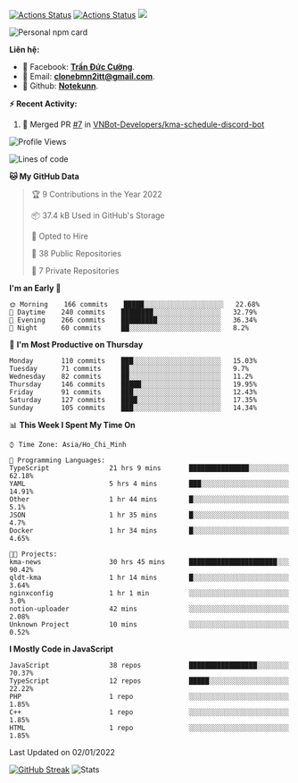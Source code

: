 [![Actions Status](https://github.com/Notekunn/Notekunn/workflows/wakatime-stats/badge.svg)](https://github.com/Notekunn/Notekunn/actions)
[![Actions Status](https://github.com/Notekunn/Notekunn/workflows/update-gh-activity/badge.svg)](https://github.com/Notekunn/Notekunn/actions)
![](https://visitor-badge.glitch.me/badge?page_id=notekunn.notekunn)

<!--![Notekunn](https://count.getloli.com/get/@notekunn)-->

<!--![Meme](https://media1.tenor.com/images/1c6140897565e34a4e98f618e220dc0d/tenor.gif)-->

![Personal npm card](https://i.imgur.com/mi8nZo1.png)

**Liên hệ:**

- 🐋 Facebook: **[Trần Đức Cường](https://www.facebook.com/ShiinDz)**.
- 🐍 Email: **[clonebmn2itt@gmail.com](mailto:clonebmn2itt@gmail.com)**.
- 🐬 Github: **[Notekunn](https://github.com/Notekunn)**.

**:zap: Recent Activity:**

<!--START_SECTION:activity-->
1. 🎉 Merged PR [#7](https://github.com/VNBot-Developers/kma-schedule-discord-bot/pull/7) in [VNBot-Developers/kma-schedule-discord-bot](https://github.com/VNBot-Developers/kma-schedule-discord-bot)
<!--END_SECTION:activity-->

<!--START_SECTION:waka-->
![Profile Views](http://img.shields.io/badge/Profile%20Views-75-blue)

![Lines of code](https://img.shields.io/badge/From%20Hello%20World%20I%27ve%20Written-259%20Thousand%20lines%20of%20code-blue)

**🐱 My GitHub Data** 

> 🏆 9 Contributions in the Year 2022
 > 
> 📦 37.4 kB Used in GitHub's Storage 
 > 
> 💼 Opted to Hire
 > 
> 📜 38 Public Repositories 
 > 
> 🔑 7 Private Repositories  
 > 
**I'm an Early 🐤** 

```text
🌞 Morning    166 commits    █████░░░░░░░░░░░░░░░░░░░░   22.68% 
🌆 Daytime    240 commits    ████████░░░░░░░░░░░░░░░░░   32.79% 
🌃 Evening    266 commits    █████████░░░░░░░░░░░░░░░░   36.34% 
🌙 Night      60 commits     ██░░░░░░░░░░░░░░░░░░░░░░░   8.2%

```
📅 **I'm Most Productive on Thursday** 

```text
Monday       110 commits    ███░░░░░░░░░░░░░░░░░░░░░░   15.03% 
Tuesday      71 commits     ██░░░░░░░░░░░░░░░░░░░░░░░   9.7% 
Wednesday    82 commits     ██░░░░░░░░░░░░░░░░░░░░░░░   11.2% 
Thursday     146 commits    █████░░░░░░░░░░░░░░░░░░░░   19.95% 
Friday       91 commits     ███░░░░░░░░░░░░░░░░░░░░░░   12.43% 
Saturday     127 commits    ████░░░░░░░░░░░░░░░░░░░░░   17.35% 
Sunday       105 commits    ███░░░░░░░░░░░░░░░░░░░░░░   14.34%

```


📊 **This Week I Spent My Time On** 

```text
⌚︎ Time Zone: Asia/Ho_Chi_Minh

💬 Programming Languages: 
TypeScript               21 hrs 9 mins       ███████████████░░░░░░░░░░   62.18% 
YAML                     5 hrs 4 mins        ███░░░░░░░░░░░░░░░░░░░░░░   14.91% 
Other                    1 hr 44 mins        █░░░░░░░░░░░░░░░░░░░░░░░░   5.1% 
JSON                     1 hr 35 mins        █░░░░░░░░░░░░░░░░░░░░░░░░   4.7% 
Docker                   1 hr 34 mins        █░░░░░░░░░░░░░░░░░░░░░░░░   4.65%

🐱‍💻 Projects: 
kma-news                 30 hrs 45 mins      ██████████████████████░░░   90.42% 
qldt-kma                 1 hr 14 mins        █░░░░░░░░░░░░░░░░░░░░░░░░   3.64% 
nginxconfig              1 hr 1 min          ░░░░░░░░░░░░░░░░░░░░░░░░░   3.0% 
notion-uploader          42 mins             ░░░░░░░░░░░░░░░░░░░░░░░░░   2.08% 
Unknown Project          10 mins             ░░░░░░░░░░░░░░░░░░░░░░░░░   0.52%

```

**I Mostly Code in JavaScript** 

```text
JavaScript               38 repos            █████████████████░░░░░░░░   70.37% 
TypeScript               12 repos            █████░░░░░░░░░░░░░░░░░░░░   22.22% 
PHP                      1 repo              ░░░░░░░░░░░░░░░░░░░░░░░░░   1.85% 
C++                      1 repo              ░░░░░░░░░░░░░░░░░░░░░░░░░   1.85% 
HTML                     1 repo              ░░░░░░░░░░░░░░░░░░░░░░░░░   1.85%

```



 Last Updated on 02/01/2022
<!--END_SECTION:waka-->

[![GitHub Streak](http://github-readme-streak-stats.herokuapp.com?user=notekunn&theme=radical&date_format=j%2Fn%5B%2FY%5D)](https://git.io/streak-stats)
![Stats](https://github-readme-stats.vercel.app/api?username=notekunn&show_icons=true&theme=radical&count_private=true)
